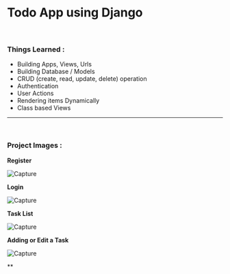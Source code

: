 # Todo App using Django
<br>

### Things Learned :
- Building Apps, Views, Urls
- Building Database / Models
- CRUD (create, read, update, delete) operation
- Authentication
- User Actions
- Rendering items Dynamically
- Class based Views 
<hr>
<br>


### Project Images :

**Register**

![Capture](https://user-images.githubusercontent.com/125558428/228889052-e3324c97-2e2f-4236-bf63-f7a91f35fc49.PNG)
<br>

**Login**

![Capture](https://user-images.githubusercontent.com/125558428/228890274-703e9479-1997-41fe-9fe3-437295af6927.PNG)
<br>

**Task List**

![Capture](https://user-images.githubusercontent.com/125558428/228890943-4829fdd5-bda7-443e-8bc5-ebcf8cf52cb9.PNG)
<br>

**Adding or Edit a Task**


![Capture](https://user-images.githubusercontent.com/125558428/228891913-1ad9b0a2-4917-4a91-b537-cc7d4988887c.PNG)
<br>

**